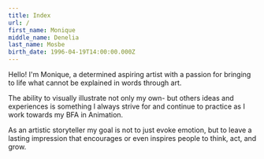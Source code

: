 ```yaml
---
title: Index
url: /
first_name: Monique
middle_name: Denelia
last_name: Mosbe
birth_date: 1996-04-19T14:00:00.000Z
---
```

Hello! I'm Monique, a determined aspiring artist with a passion for bringing to life what cannot be explained in words through art. 

The ability to visually illustrate not only my own- but others ideas and experiences is something I always strive for and continue to practice as I work towards my BFA in Animation.  

As an artistic storyteller my goal is not to just evoke emotion, but to leave a lasting impression that encourages or even inspires people to think, act, and grow.
